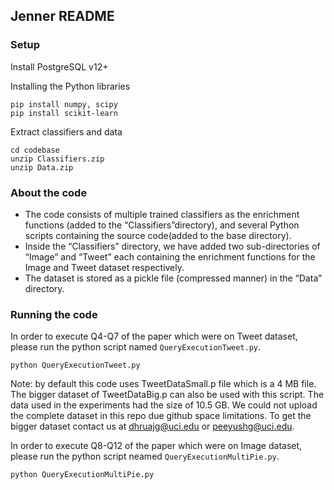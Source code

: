 ## Jenner README

### Setup
Install PostgreSQL v12+

Installing the Python libraries
```
pip install numpy, scipy
pip install scikit-learn
```

Extract classifiers and data

```
cd codebase
unzip Classifiers.zip
unzip Data.zip
```

### About the code 

- The code consists of multiple trained classifiers as the enrichment functions (added to the “Classifiers”directory), 
  and several Python scripts containing the source code(added to the base directory).
- Inside the “Classifiers” directory, we have added two sub-directories of “Image” and “Tweet” each containing the enrichment 
  functions for the Image and Tweet dataset respectively. 
- The dataset is stored as a pickle file (compressed manner) in the “Data” directory.

### Running the code

In order to execute Q4-Q7 of the paper which were on Tweet dataset, please run the  python script named `QueryExecutionTweet.py`.
```
python QueryExecutionTweet.py 
```
Note: by default this code uses TweetDataSmall.p file which is a 4 MB file. The bigger dataset of TweetDataBig.p can also be used with this script. The data used in the experiments had the size of 10.5 GB. We could not upload the complete dataset in this repo due github space limitations. To get the bigger dataset contact us at dhruajg@uci.edu or peeyushg@uci.edu. 


In order to execute Q8-Q12 of the paper which were on Image dataset, please run the  python script neamed `QueryExecutionMultiPie.py`.
```
python QueryExecutionMultiPie.py 
```

